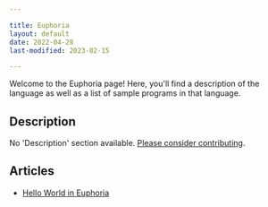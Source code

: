 ```yaml
---

title: Euphoria
layout: default
date: 2022-04-28
last-modified: 2023-02-15

---
```


Welcome to the Euphoria page! Here, you'll find a description of the language as well as a list of sample programs in that language.

## Description

No 'Description' section available. [Please consider contributing](https://github.com/TheRenegadeCoder/sample-programs-website).

## Articles

- [Hello World in Euphoria](https://sampleprograms.io/projects/hello-world/euphoria)